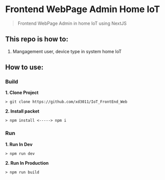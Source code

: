  # Frontend WebPage Admin Home IoT
> Frontend WebPage Admin in home IoT using NextJS

## This repo is how to:
1. Mangagement user, device type in system home IoT

## How to use:
### Build
**1. Clone Project**
```
> git clone https://github.com/xd3011/IoT_FrontEnd_Web
```
**2. Install packet**
```
> npm install <-----> npm i
```

### Run
**1. Run In Dev**
```
> npm run dev
```
**2. Run In Production**
```
> npm run build
```
